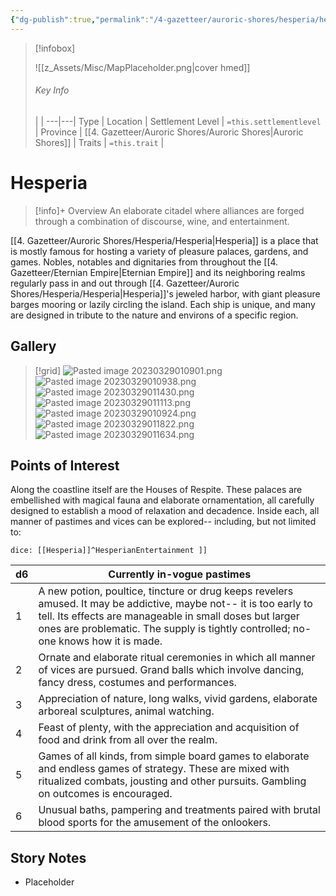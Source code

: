 ```yaml
---
{"dg-publish":true,"permalink":"/4-gazetteer/auroric-shores/hesperia/hesperia/","noteIcon":""}
---
```



> [!infobox]
> 
> ![[z_Assets/Misc/MapPlaceholder.png\|cover hmed]]
> ###### Key Info
>  |   |
> ---|---|
> Type | Location |
> Settlement Level | `=this.settlementlevel` |
> Province | [[4. Gazetteer/Auroric Shores/Auroric Shores\|Auroric Shores]] |
> Traits | `=this.trait` |

# Hesperia

> [!info]+ Overview
> An elaborate citadel where alliances are forged through a combination of discourse, wine, and entertainment.

[[4. Gazetteer/Auroric Shores/Hesperia/Hesperia\|Hesperia]] is a place that is mostly famous for hosting a variety of pleasure palaces, gardens, and games. Nobles, notables and dignitaries from throughout the [[4. Gazetteer/Eternian Empire\|Eternian Empire]] and its neighboring realms regularly pass in and out through [[4. Gazetteer/Auroric Shores/Hesperia/Hesperia\|Hesperia]]'s jeweled harbor, with giant pleasure barges mooring or lazily circling the island. Each ship is unique, and many are designed in tribute to the nature and environs of a specific region.

## Gallery

>[!grid]
>![Pasted image 20230329010901.png](/img/user/x.%20Assets/Attachments/Pasted%20image%2020230329010901.png)
>![Pasted image 20230329010938.png](/img/user/x.%20Assets/Attachments/Pasted%20image%2020230329010938.png)
>![Pasted image 20230329011430.png](/img/user/x.%20Assets/Attachments/Pasted%20image%2020230329011430.png)
>![Pasted image 20230329011113.png](/img/user/x.%20Assets/Attachments/Pasted%20image%2020230329011113.png)
>![Pasted image 20230329010924.png](/img/user/x.%20Assets/Attachments/Pasted%20image%2020230329010924.png)
>![Pasted image 20230329011822.png](/img/user/x.%20Assets/Attachments/Pasted%20image%2020230329011822.png)
>![Pasted image 20230329011634.png](/img/user/x.%20Assets/Attachments/Pasted%20image%2020230329011634.png)

## Points of Interest

Along the coastline itself are the Houses of Respite. These palaces are embellished with magical fauna and elaborate ornamentation, all carefully designed to establish a mood of relaxation and decadence. Inside each, all manner of pastimes and vices can be explored-- including, but not limited to:

`dice: [[Hesperia]]^HesperianEntertainment ]]`

| d6  | Currently in-vogue pastimes   |
| --- | --- |
| 1   | A new potion, poultice, tincture or drug keeps revelers amused. It may be addictive, maybe not-- it is too early to tell. Its effects are manageable in small doses but larger ones are problematic. The supply is tightly controlled; no-one knows how it is made.    |
| 2   | Ornate and elaborate ritual ceremonies in which all manner of vices are pursued. Grand balls which involve dancing, fancy dress, costumes and performances.    |
| 3   | Appreciation of nature, long walks, vivid gardens, elaborate arboreal sculptures, animal watching.    |
| 4   | Feast of plenty, with the appreciation and acquisition of food and drink from all over the realm.    |
| 5   | Games of all kinds, from simple board games to elaborate and endless games of strategy. These are mixed with ritualized combats, jousting and other pursuits. Gambling on outcomes is encouraged.    |
| 6   | Unusual baths, pampering and treatments paired with brutal blood sports for the amusement of the onlookers.    |{ #HesperianEntertainment}


## Story Notes

- Placeholder


